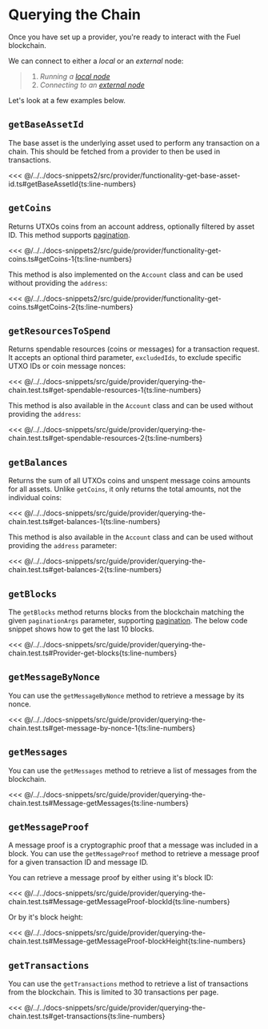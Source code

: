 # Querying the Chain

Once you have set up a provider, you're ready to interact with the Fuel blockchain.

We can connect to either a _*local*_ or an _*external*_ node:

> 1. _Running a [local node](../getting-started/connecting-to-a-local-node.md)_
> 1. _Connecting to an [external node](../getting-started/connecting-to-testnet.md)_

Let's look at a few examples below.

## `getBaseAssetId`

The base asset is the underlying asset used to perform any transaction on a chain. This should be fetched from a provider to then be used in transactions.

<<< @/../../docs-snippets2/src/provider/functionality-get-base-asset-id.ts#getBaseAssetId{ts:line-numbers}

## `getCoins`

Returns UTXOs coins from an account address, optionally filtered by asset ID. This method supports [pagination](./pagination.md).

<<< @/../../docs-snippets2/src/guide/provider/functionality-get-coins.ts#getCoins-1{ts:line-numbers}

This method is also implemented on the `Account` class and can be used without providing the `address`:

<<< @/../../docs-snippets2/src/guide/provider/functionality-get-coins.ts#getCoins-2{ts:line-numbers}

## `getResourcesToSpend`

Returns spendable resources (coins or messages) for a transaction request. It accepts an optional third parameter, `excludedIds`, to exclude specific UTXO IDs or coin message nonces:

<<< @/../../docs-snippets/src/guide/provider/querying-the-chain.test.ts#get-spendable-resources-1{ts:line-numbers}

This method is also available in the `Account` class and can be used without providing the `address`:

<<< @/../../docs-snippets/src/guide/provider/querying-the-chain.test.ts#get-spendable-resources-2{ts:line-numbers}

## `getBalances`

Returns the sum of all UTXOs coins and unspent message coins amounts for all assets. Unlike `getCoins`, it only returns the total amounts, not the individual coins:

<<< @/../../docs-snippets/src/guide/provider/querying-the-chain.test.ts#get-balances-1{ts:line-numbers}

This method is also available in the `Account` class and can be used without providing the `address` parameter:

<<< @/../../docs-snippets/src/guide/provider/querying-the-chain.test.ts#get-balances-2{ts:line-numbers}

## `getBlocks`

The `getBlocks` method returns blocks from the blockchain matching the given `paginationArgs` parameter, supporting [pagination](./pagination.md). The below code snippet shows how to get the last 10 blocks.

<<< @/../../docs-snippets/src/guide/provider/querying-the-chain.test.ts#Provider-get-blocks{ts:line-numbers}

## `getMessageByNonce`

You can use the `getMessageByNonce` method to retrieve a message by its nonce.

<<< @/../../docs-snippets/src/guide/provider/querying-the-chain.test.ts#get-message-by-nonce-1{ts:line-numbers}

## `getMessages`

You can use the `getMessages` method to retrieve a list of messages from the blockchain.

<<< @/../../docs-snippets/src/guide/provider/querying-the-chain.test.ts#Message-getMessages{ts:line-numbers}

## `getMessageProof`

A message proof is a cryptographic proof that a message was included in a block. You can use the `getMessageProof` method to retrieve a message proof for a given transaction ID and message ID.

You can retrieve a message proof by either using it's block ID:

<<< @/../../docs-snippets/src/guide/provider/querying-the-chain.test.ts#Message-getMessageProof-blockId{ts:line-numbers}

Or by it's block height:

<<< @/../../docs-snippets/src/guide/provider/querying-the-chain.test.ts#Message-getMessageProof-blockHeight{ts:line-numbers}

## `getTransactions`

You can use the `getTransactions` method to retrieve a list of transactions from the blockchain. This is limited to 30 transactions per page.

<<< @/../../docs-snippets/src/guide/provider/querying-the-chain.test.ts#get-transactions{ts:line-numbers}

